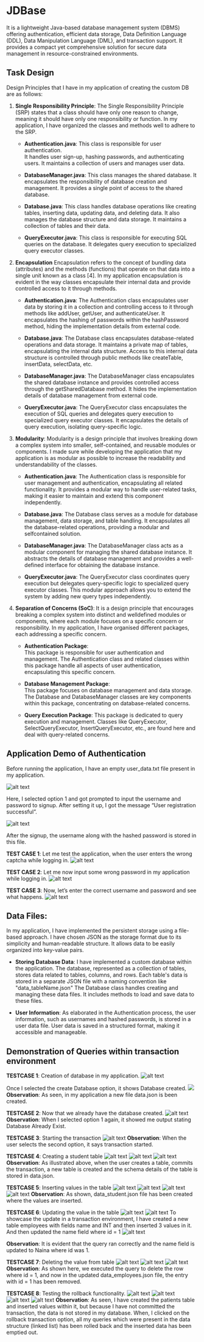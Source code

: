 # JDBase
It is a lightweight Java-based database management system (DBMS) offering authentication, efficient data storage, Data Definition Language (DDL), Data Manipulation Language (DML), and transaction support. It provides a compact yet comprehensive solution for secure data management in resource-constrained environments.

## Task Design 
Design Principles that I have in my application of creating the custom DB are as follows: 

1. **Single Responsibility Principle**:
The Single Responsibility Principle (SRP) states that a class should have only one reason to change, meaning it should have only one responsibility or function. In my application, I have organized the classes and methods well to adhere to the SRP. 
    - **Authentication.java**: This class is responsible for user authentication.  
It handles user sign-up, hashing passwords, and authenticating users. It maintains a collection of users and manages user data. 
 
    - **DatabaseManager.java**: This class manages the shared database. 
It encapsulates the responsibility of database creation and management. It provides a single point of access to the shared database. 
 
    - **Database.java**: 
This class handles database operations like creating tables, inserting data, updating data, and deleting data. 
It also manages the database structure and data storage. It maintains a collection of tables and their data. 
 
    - **QueryExecutor.java**:
This class is responsible for executing SQL queries on the database. It delegates query execution to specialized query executor classes. 
 
2. **Encapsulation** 
Encapsulation refers to the concept of bundling data (attributes) and the methods 
(functions) that operate on that data into a single unit known as a class [4]. In my application encapsulation is evident in the way classes encapsulate their internal data and provide controlled access to it through methods. 
 
    - **Authentication.java**:
The Authentication class encapsulates user data by storing it in a collection and controlling access to it through methods like addUser, getUser, and authenticateUser. It encapsulates the hashing of passwords within the hashPassword method, hiding the implementation details from external code. 
 
    - **Database.java**: 
The Database class encapsulates database-related operations and data storage. It maintains a private map of tables, encapsulating the internal data structure. Access to this internal data structure is controlled through public methods like createTable, insertData, selectData, etc. 
 
    - **DatabaseManager.java**: 
The DatabaseManager class encapsulates the shared database instance and provides controlled access through the getSharedDatabase method. It hides the implementation details of database management from external code. 
 
    - **QueryExecutor.java**: 
The QueryExecutor class encapsulates the execution of SQL queries and delegates query execution to specialized query executor classes. It encapsulates the details of query execution, isolating query-specific logic. 
 
3. **Modularity**: 
Modularity is a design principle that involves breaking down a complex system into smaller, self-contained, and reusable modules or components. I made sure while developing the application that my application is as modular as possible to increase the readability and understandability of the classes. 
 
    - **Authentication.java**: 
The Authentication class is responsible for user management and authentication, encapsulating all related functionality. It provides a modular way to handle user-related tasks, making it easier to maintain and extend this component independently. 
 
    - **Database.java**: 
The Database class serves as a module for database management, data storage, and table handling. It encapsulates all the database-related operations, providing a modular and selfcontained solution. 
 
    - **DatabaseManager.java**: 
The DatabaseManager class acts as a modular component for managing the shared database instance. It abstracts the details of database management and provides a well-defined interface for obtaining the database instance. 
 
    - **QueryExecutor.java**: 
The QueryExecutor class coordinates query execution but delegates query-specific logic to specialized query executor classes. This modular approach allows you to extend the system by adding new query types independently. 
 
4. **Separation of Concerns (SoC)**: 
It is a design principle that encourages breaking a complex system into distinct and welldefined modules or components, where each module focuses on a specific concern or responsibility. In my application, I have organised different packages, each addressing a specific concern. 

 
    - **Authentication Package**:  
This package is responsible for user authentication and management. The Authentication class and related classes within this package handle all aspects of user authentication, encapsulating this specific concern. 
 
    - **Database Management Package**:  
This package focuses on database management and data storage. The Database and DatabaseManager classes are key components within this package, concentrating on database-related concerns. 
 
    - **Query Execution Package**: 
This package is dedicated to query execution and management. Classes like QueryExecutor, SelectQueryExecutor, InsertQueryExecutor, etc., are found here and deal with query-related concerns. 

## Application Demo of Authentication

Before running the application, I have an empty user_data.txt file present in my application. 

![alt text](demo_images/image.png)

Here, I selected option 1 and got prompted to input the username and password to signup. After setting it up, I got the message “User registration successful”. 

![alt text](demo_images/image-1.png)

After the signup, the username along with the hashed password is stored in this file. 

**TEST CASE 1**: 
Let me test the application, when the user enters the wrong captcha while logging in. 
![alt text](demo_images/image-2.png)

**TEST CASE 2**: 
Let me now input some wrong password in my application while logging in. 
![alt text](demo_images/image-3.png)

**TEST CASE 3**: 
Now, let’s enter the correct username and password and see what happens. 
![alt text](demo_images/image-4.png)

## **Data Files**:
In my application, I have implemented the persistent storage using a file-based approach. I have chosen JSON as the storage format due to its simplicity and human-readable structure. It allows data to be easily organized into key-value pairs. 

-   **Storing Database Data**: 
I have implemented a custom database within the application. The database, represented as a collection of tables, stores data related to tables, columns, and rows. Each table's data is stored in a separate JSON file with a naming convention like "data_tableName.json" The Database class handles creating and managing these data files. It includes methods to load and save data to these files. 

-   **User Information**: 
As elaborated in the Authentication process, the user information, such as usernames and hashed passwords, is stored in a user data file. User data is saved in a structured format, making it accessible and manageable. 

## Demonstration of Queries within transaction environment

**TESTCASE 1**: 
Creation of database in my application. 
![alt text](demo_images/image-5.png)

Once I selected the create Database option, it shows Database created. 
![](demo_images/image-6.png)
**Observation**: As seen, in my application a new file data.json is been created. 

**TESTCASE 2**: 
Now that we already have the database created. 
![alt text](demo_images/image-7.png)
**Observation**: When I selected option 1 again, it showed me output stating Database Already Exist. 

**TESTCASE 3**: 
Starting the transaction 
![alt text](demo_images/image-8.png)
**Observation**: When the user selects the second option, it says transaction started. 

**TESTCASE 4**: 
Creating a student table 
![alt text](demo_images/image-9.png)
![alt text](demo_images/image-10.png)
![alt text](demo_images/image-11.png)
**Observation**: As illustrated above, when the user creates a table, commits the transaction, a new table is created and the schema details of the table is stored in data.json. 

**TESTCASE 5**: 
Inserting values in the table 
![alt text](demo_images/image-12.png)
![alt text](demo_images/image-13.png)
![alt text](demo_images/image-14.png)
![alt text](demo_images/image-15.png)
**Observation**: As shown, data_student.json file has been created where the values are inserted. 

**TESTCASE 6**: 
Updating the value in the table 
![alt text](demo_images/image-16.png)
![alt text](demo_images/image-17.png)
To showcase the update in a transaction environment, I have created a new table employees with fields name and INT and then inserted 3 values in it. And then updated the name field where id = 1 
![alt text](demo_images/image-18.png)

**Observation**: It is evident that the query ran correctly and the name field is updated to Naina where id was 1. 

**TESTCASE 7**: 
Deleting the value from table 
![alt text](demo_images/image-19.png)
![alt text](demo_images/image-20.png)
![alt text](demo_images/image-21.png)
**Observation**: As shown here, we executed the query to delete the row where id = 1, and now in the updated data_employees.json file, the entry with id = 1 has been removed. 

**TESTCASE 8**: 
Testing the rollback functionality. 
![alt text](demo_images/image-22.png)
![alt text](demo_images/image-23.png)
![alt text](demo_images/image-24.png)
![alt text](demo_images/image-25.png)
**Observation**: As seen, I have created the patients table and inserted values within it, but because I have not committed the transaction, the data is not stored in my database. When, I clicked on the rollback transaction option, all my queries which were present in the data structure (linked list) has been rolled back and the inserted data has been emptied out. 











